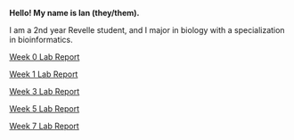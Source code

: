 **Hello! My name is Ian (they/them).**

I am a 2nd year Revelle student, and I major in biology with a specialization in bioinformatics.

[Week 0 Lab Report](Week0Lab/lab-report-1-week-0.md)

[Week 1 Lab Report](Week1Lab/lab-report-2-week-1.md)

[Week 3 Lab Report](Week3Lab/lab-report-3-week-3.md)

[Week 5 Lab Report](Week5Lab/lab-report-4-week-5.md)

[Week 7 Lab Report](Week7Lab/lab-report-5-week-7.md)